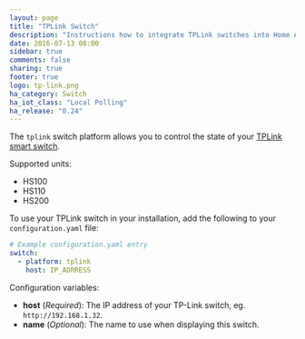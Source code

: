 ```yaml
---
layout: page
title: "TPLink Switch"
description: "Instructions how to integrate TPLink switches into Home Assistant."
date: 2016-07-13 08:00
sidebar: true
comments: false
sharing: true
footer: true
logo: tp-link.png
ha_category: Switch
ha_iot_class: "Local Polling"
ha_release: "0.24"
---
```



The `tplink` switch platform allows you to control the state of your [TPLink smart switch](http://www.tp-link.com/en/products/list-5258.html).

Supported units:

- HS100
- HS110
- HS200

To use your TPLink switch in your installation, add the following to your `configuration.yaml` file:

```yaml
# Example configuration.yaml entry
switch:
  - platform: tplink
    host: IP_ADRRESS
```

Configuration variables:

- **host** (*Required*): The IP address of your TP-Link switch, eg. `http://192.168.1.32`.
- **name** (*Optional*): The name to use when displaying this switch.


